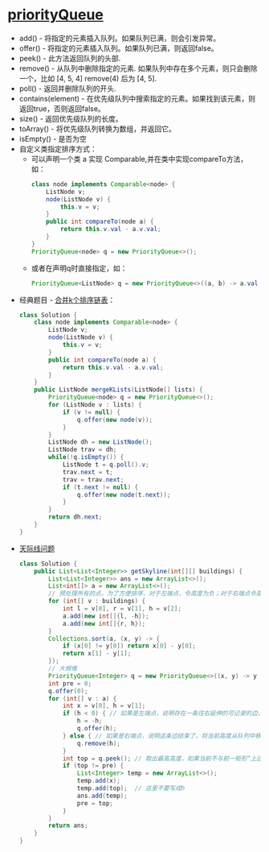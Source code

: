 # [priorityQueue](https://www.cainiaojc.com/java/java-priorityqueue.html)
- add() - 将指定的元素插入队列。如果队列已满，则会引发异常。
- offer() - 将指定的元素插入队列。如果队列已满，则返回false。
- peek() - 此方法返回队列的头部.
- remove() - 从队列中删除指定的元素. 如果队列中存在多个元素，则只会删除一个，比如 [4, 5, 4] remove(4) 后为 [4, 5].
- poll() - 返回并删除队列的开头.
- contains(element)	- 在优先级队列中搜索指定的元素。如果找到该元素，则返回true，否则返回false。
- size() - 返回优先级队列的长度。
- toArray() - 将优先级队列转换为数组，并返回它。
- isEmpty() - 是否为空
- 自定义类指定排序方式：
  - 可以声明一个类 a 实现 Comparable<a>,并在类中实现compareTo方法，如：
    ```java
    class node implements Comparable<node> {
        ListNode v;
        node(ListNode v) {
            this.v = v;
        }
        public int compareTo(node a) {
            return this.v.val - a.v.val;
        }
    }
    PriorityQueue<node> q = new PriorityQueue<>();
    ```
  - 或者在声明q时直接指定，如：
    ```java
    PriorityQueue<ListNode> q = new PriorityQueue<>((a, b) -> a.val - b.val);
    ```
- 经典题目 - [合并k个排序链表](https://leetcode.cn/problems/merge-k-sorted-lists/)：
    ```java
    class Solution {
        class node implements Comparable<node> {
            ListNode v;
            node(ListNode v) {
                this.v = v;
            }
            public int compareTo(node a) {
                return this.v.val - a.v.val;
            }
        }
        public ListNode mergeKLists(ListNode[] lists) {
            PriorityQueue<node> q = new PriorityQueue<>();
            for (ListNode v : lists) {
                if (v != null) {
                    q.offer(new node(v));
                }
            }
            ListNode dh = new ListNode();
            ListNode trav = dh;
            while(!q.isEmpty()) {
                ListNode t = q.poll().v;
                trav.next = t;
                trav = trav.next;
                if (t.next != null) {
                    q.offer(new node(t.next));
                }
            }
            return dh.next;
        }
    }
    ```
- [天际线问题](https://leetcode.cn/problems/the-skyline-problem/)
    ```java
    class Solution {
        public List<List<Integer>> getSkyline(int[][] buildings) {
            List<List<Integer>> ans = new ArrayList<>();
            List<int[]> a = new ArrayList<>();
            // 预处理所有的点，为了方便排序，对于左端点，令高度为负；对于右端点令高度为正
            for (int[] v : buildings) {
                int l = v[0], r = v[1], h = v[2];
                a.add(new int[]{l, -h});
                a.add(new int[]{r, h});
            }
            Collections.sort(a, (x, y) -> {
                if (x[0] != y[0]) return x[0] - y[0];
                return x[1] - y[1];
            });
            // 大根堆
            PriorityQueue<Integer> q = new PriorityQueue<>((x, y) -> y - x);
            int pre = 0;
            q.offer(0);
            for (int[] v : a) {
                int x = v[0], h = v[1];
                if (h < 0) { // 如果是左端点，说明存在一条往右延伸的可记录的边，将高度存入优先队列
                    h = -h;
                    q.offer(h);
                } else { // 如果是右端点，说明这条边结束了，将当前高度从队列中移除
                    q.remove(h);
                }
                int top = q.peek(); // 取出最高高度，如果当前不与前一矩形“上边”延展而来的那些边重合，则可以被记录
                if (top != pre) {
                    List<Integer> temp = new ArrayList<>();
                    temp.add(x);
                    temp.add(top);  // 这里不要写成h
                    ans.add(temp);
                    pre = top;
                }
            }
            return ans;
        }
    }
    ```